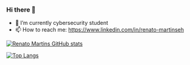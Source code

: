 ### Hi there 👋




- 🌱 I’m currently cybersecurity student
- 📫 How to reach me: https://www.linkedin.com/in/renato-martinseh

[![Renato Martins GitHub stats](https://github-readme-stats.vercel.app/api?username=DryGut&show_icons=true&theme=radical)](https://github.com/anuraghazra/github-readme-stats)

[![Top Langs](https://github-readme-stats.vercel.app/api/top-langs/?username=DryGut&theme=radical&layout=compact)](https://github.com/anuraghazra/github-readme-stats)
